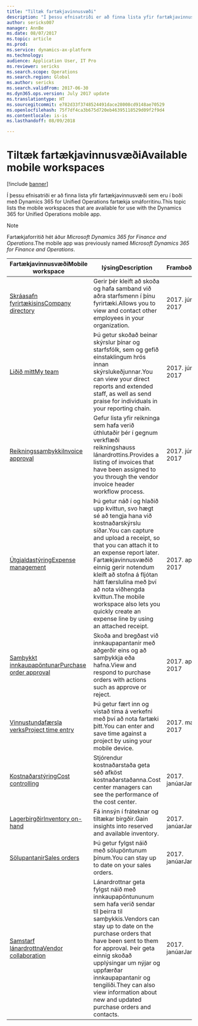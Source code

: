 ```yaml
---
title: "Tiltæk fartækjavinnusvæði"
description: "Í þessu efnisatriði er að finna lista yfir fartækjavinnusvæði sem eru í boði."
author: sericks007
manager: AnnBe
ms.date: 08/07/2017
ms.topic: article
ms.prod: 
ms.service: dynamics-ax-platform
ms.technology: 
audience: Application User, IT Pro
ms.reviewer: sericks
ms.search.scope: Operations
ms.search.region: Global
ms.author: sericks
ms.search.validFrom: 2017-06-30
ms.dyn365.ops.version: July 2017 update
ms.translationtype: HT
ms.sourcegitcommit: e782d33f3748524491dace28008cd9148ae70529
ms.openlocfilehash: 75f7df4ca3b675d720eb46395118529d09f2f9d4
ms.contentlocale: is-is
ms.lasthandoff: 08/09/2018

---
```


# <a name="available-mobile-workspaces"></a><span data-ttu-id="5c597-103">Tiltæk fartækjavinnusvæði</span><span class="sxs-lookup"><span data-stu-id="5c597-103">Available mobile workspaces</span></span>

[!include [banner](../includes/banner.md)]

<span data-ttu-id="5c597-104">Í þessu efnisatriði er að finna lista yfir fartækjavinnusvæði sem eru í boði með Dynamics 365 for Unified Operations fartækja smáforritinu.</span><span class="sxs-lookup"><span data-stu-id="5c597-104">This topic lists the mobile workspaces that are available for use with the Dynamics 365 for Unified Operations mobile app.</span></span>

> [!NOTE]
> <span data-ttu-id="5c597-105">Fartækjaforritið hét áður *Microsoft Dynamics 365 for Finance and Operations*.</span><span class="sxs-lookup"><span data-stu-id="5c597-105">The mobile app was previously named *Microsoft Dynamics 365 for Finance and Operations*.</span></span>

| <span data-ttu-id="5c597-106">Fartækjavinnusvæði</span><span class="sxs-lookup"><span data-stu-id="5c597-106">Mobile workspace</span></span>     | <span data-ttu-id="5c597-107">lýsing</span><span class="sxs-lookup"><span data-stu-id="5c597-107">Description</span></span>   | <span data-ttu-id="5c597-108">Framboð</span><span class="sxs-lookup"><span data-stu-id="5c597-108">Availability</span></span>   |
|----------------------|---------------|--------------|
|[<span data-ttu-id="5c597-109">Skráasafn fyrirtækisins</span><span class="sxs-lookup"><span data-stu-id="5c597-109">Company directory</span></span>](company-directory-mobile-workspace.md)| <span data-ttu-id="5c597-110">Gerir þér kleift að skoða og hafa samband við aðra starfsmenn í þínu fyrirtæki.</span><span class="sxs-lookup"><span data-stu-id="5c597-110">Allows you to view and contact other employees in your organization.</span></span>| <span data-ttu-id="5c597-111">2017. júní</span><span class="sxs-lookup"><span data-stu-id="5c597-111">June 2017</span></span> |    
|[<span data-ttu-id="5c597-112">Liðið mitt</span><span class="sxs-lookup"><span data-stu-id="5c597-112">My team</span></span>](manager-self-service-mobile-workspace.md)| <span data-ttu-id="5c597-113">Þú getur skoðað beinar skýrslur þínar og starfsfólk, sem og gefið einstaklingum hrós innan skýrslukeðjunnar.</span><span class="sxs-lookup"><span data-stu-id="5c597-113">You can view your direct reports and extended staff, as well as send praise for individuals in your reporting chain.</span></span>|<span data-ttu-id="5c597-114">2017. júní</span><span class="sxs-lookup"><span data-stu-id="5c597-114">June 2017</span></span> |     
|[<span data-ttu-id="5c597-115">Reikningssamþykki</span><span class="sxs-lookup"><span data-stu-id="5c597-115">Invoice approval</span></span>](invoice-approval-mobile-workspace.md)| <span data-ttu-id="5c597-116">Gefur lista yfir reikninga sem hafa verið úthlutaðir þér í gegnum verkflæði reikningshauss lánardrottins.</span><span class="sxs-lookup"><span data-stu-id="5c597-116">Provides a listing of invoices that have been assigned to you through the vendor invoice header workflow process.</span></span>| <span data-ttu-id="5c597-117">2017. júní</span><span class="sxs-lookup"><span data-stu-id="5c597-117">June 2017</span></span>   |
| [<span data-ttu-id="5c597-118">Útgjaldastýring</span><span class="sxs-lookup"><span data-stu-id="5c597-118">Expense management</span></span>](../../financials/expense-management/expense-management-mobile-workspace.md) | <span data-ttu-id="5c597-119">Þú getur náð í og hlaðið upp kvittun, svo hægt sé að tengja hana við kostnaðarskýrslu síðar.</span><span class="sxs-lookup"><span data-stu-id="5c597-119">You can capture and upload a receipt, so that you can attach it to an expense report later.</span></span> <span data-ttu-id="5c597-120">Fartækjavinnusvæðið einnig gerir notendum kleift að stofna á fljótan hátt færslulína með því að nota viðhengda kvittun.</span><span class="sxs-lookup"><span data-stu-id="5c597-120">The mobile workspace also lets you quickly create an expense line by using an attached receipt.</span></span> | <span data-ttu-id="5c597-121">2017. apríl</span><span class="sxs-lookup"><span data-stu-id="5c597-121">April 2017</span></span> |
| [<span data-ttu-id="5c597-122">Samþykkt innkaupapöntunar</span><span class="sxs-lookup"><span data-stu-id="5c597-122">Purchase order approval</span></span>](../../supply-chain/procurement/purchase-order-mobile-workspace.md) | <span data-ttu-id="5c597-123">Skoða and bregðast við innkaupapantanir með aðgerðir eins og að samþykkja eða hafna.</span><span class="sxs-lookup"><span data-stu-id="5c597-123">View and respond to purchase orders with actions such as approve or reject.</span></span> | <span data-ttu-id="5c597-124">2017. apríl</span><span class="sxs-lookup"><span data-stu-id="5c597-124">April 2017</span></span> |
| [<span data-ttu-id="5c597-125">Vinnustundafærsla verks</span><span class="sxs-lookup"><span data-stu-id="5c597-125">Project time entry</span></span>](../../financials/project-management/project-time-entry-mobile-workspace.md) | <span data-ttu-id="5c597-126">Þú getur fært inn og vistað tíma á verkefni með því að nota fartæki þitt.</span><span class="sxs-lookup"><span data-stu-id="5c597-126">You can enter and save time against a project by using your mobile device.</span></span> | <span data-ttu-id="5c597-127">2017. mars</span><span class="sxs-lookup"><span data-stu-id="5c597-127">March 2017</span></span> |
| [<span data-ttu-id="5c597-128">Kostnaðarstýring</span><span class="sxs-lookup"><span data-stu-id="5c597-128">Cost controlling</span></span>](../../financials/cost-accounting/cost-controlling-mobile-workspace.md)     | <span data-ttu-id="5c597-129">Stjórendur kostnaðarstaða geta séð afköst kostnaðarstaðanna.</span><span class="sxs-lookup"><span data-stu-id="5c597-129">Cost center managers can see the performance of the cost center.</span></span>                                                                                               |  <span data-ttu-id="5c597-130">2017. janúar</span><span class="sxs-lookup"><span data-stu-id="5c597-130">January 2017</span></span>        |
| [<span data-ttu-id="5c597-131">Lagerbirgðir</span><span class="sxs-lookup"><span data-stu-id="5c597-131">Inventory on-hand</span></span>](../../supply-chain/inventory/inventory-on-hand-mobile-workspace.md)    | <span data-ttu-id="5c597-132">Fá innsýn í fráteknar og tiltækar birgðir.</span><span class="sxs-lookup"><span data-stu-id="5c597-132">Gain insights into reserved and available inventory.</span></span>                                                                                                    |   <span data-ttu-id="5c597-133">2017. janúar</span><span class="sxs-lookup"><span data-stu-id="5c597-133">January 2017</span></span>       |
| [<span data-ttu-id="5c597-134">Sölupantanir</span><span class="sxs-lookup"><span data-stu-id="5c597-134">Sales orders</span></span>](../../supply-chain/sales-marketing/sales-orders-mobile-workspace.md)         | <span data-ttu-id="5c597-135">Þú getur fylgst náið með sölupöntunum þínum.</span><span class="sxs-lookup"><span data-stu-id="5c597-135">You can stay up to date on your sales orders.</span></span>                                                                                                                          |  <span data-ttu-id="5c597-136">2017. janúar</span><span class="sxs-lookup"><span data-stu-id="5c597-136">January 2017</span></span>                  |
| [<span data-ttu-id="5c597-137">Samstarf lánardrottna</span><span class="sxs-lookup"><span data-stu-id="5c597-137">Vendor collaboration</span></span>](../../supply-chain/procurement/vendor-collaboration-mobile-workspace.md) | <span data-ttu-id="5c597-138">Lánardrottnar geta fylgst náið með innkaupapöntununum sem hafa verið sendar til þeirra til samþykkis.</span><span class="sxs-lookup"><span data-stu-id="5c597-138">Vendors can stay up to date on the purchase orders that have been sent to them for approval.</span></span> <span data-ttu-id="5c597-139">Þeir geta einnig skoðað upplýsingar um nýjar og uppfærðar innkaupapantanir og tengiliði.</span><span class="sxs-lookup"><span data-stu-id="5c597-139">They can also view information about new and updated purchase orders and contacts.</span></span> |<span data-ttu-id="5c597-140">2017. janúar</span><span class="sxs-lookup"><span data-stu-id="5c597-140">January 2017</span></span>    |


